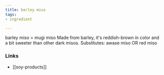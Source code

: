```yaml
---
title: barley miso
tags:
- ingredient

---
```

barley miso = mugi miso Made from barley, it's reddish-brown in color and a bit sweeter than other dark misos. Substitutes: awase miso OR red miso

### Links

* [[soy-products]]
